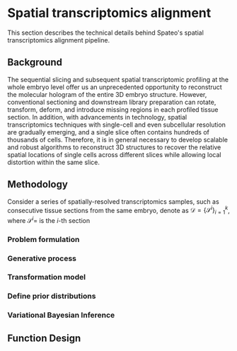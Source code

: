 # Spatial transcriptomics alignment

This section describes the technical details behind Spateo's spatial transcriptomics alignment pipeline. 

## Background

The sequential slicing and subsequent spatial transcriptomic profiling at the whole embryo level offer us an unprecedented opportunity to reconstruct the molecular hologram of the entire 3D embryo structure. However, conventional sectioning and downstream library preparation can rotate, transform, deform, and introduce missing regions in each profiled tissue section. In addition, with advancements in technology, spatial transcriptomics techniques with single-cell and even subcellular resolution are gradually emerging, and a single slice often contains hundreds of thousands of cells. Therefore, it is in general necessary to develop scalable and robust algorithms to reconstruct 3D structures to recover the relative spatial locations of single cells across different slices while allowing local distortion within the same slice. 


## Methodology
Consider a series of spatially-resolved transcriptomics samples, such as consecutive tissue sections from the same embryo, denote as $\mathcal{D} = \{\mathcal{S}^i\}_{i=1}^k$, where $\mathcal{S}^i=$ is the $i$-th section


### Problem formulation

### Generative process

### Transformation model

### Define prior distributions

### Variational Bayesian Inference

## Function Design


